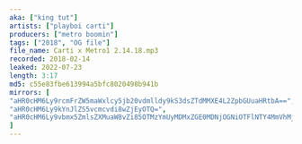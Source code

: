 ```yaml
---
aka: ["king tut"]
artists: ["playboi carti"]
producers: ["metro boomin"]
tags: ["2018", "OG file"]
file_name: Carti x Metro1 2.14.18.mp3
recorded: 2018-02-14
leaked: 2022-07-23
length: 3:17
md5: c55e83fbe613994a5bfc8020498b941b
mirrors: [
"aHR0cHM6Ly9rcmFrZW5maWxlcy5jb20vdmlldy9kS3dsZTdMMXE4L2ZpbGUuaHRtbA==",
"aHR0cHM6Ly9kYnJlZS5vcmcvdi8wZjEyOTQ=",
"aHR0cHM6Ly9vbmx5ZmlsZXMuaW8vZi85OTMzYmUyMDMxZGE0MDNjOGNiOTFlNTY4MmVhMjZmMA=="
]
---
```

